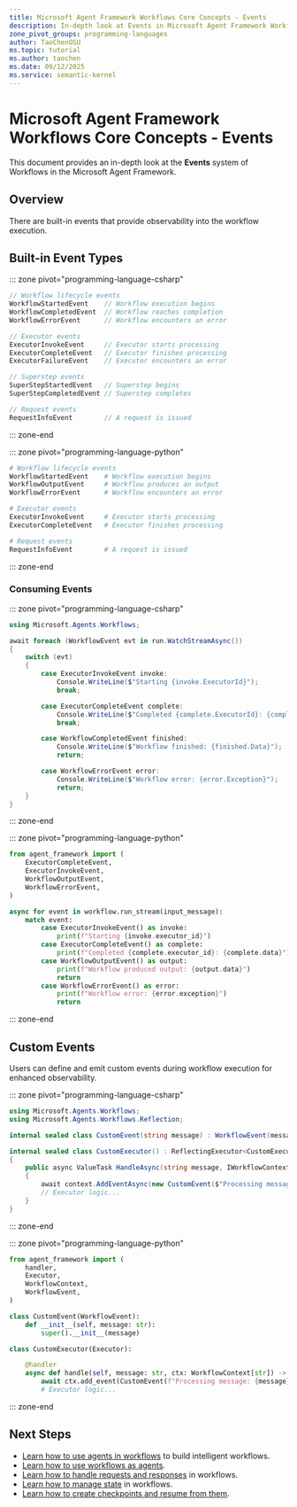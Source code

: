 ```yaml
---
title: Microsoft Agent Framework Workflows Core Concepts - Events
description: In-depth look at Events in Microsoft Agent Framework Workflows.
zone_pivot_groups: programming-languages
author: TaoChenOSU
ms.topic: tutorial
ms.author: taochen
ms.date: 09/12/2025
ms.service: semantic-kernel
---
```


# Microsoft Agent Framework Workflows Core Concepts - Events

This document provides an in-depth look at the **Events** system of Workflows in the Microsoft Agent Framework.

## Overview

There are built-in events that provide observability into the workflow execution.

## Built-in Event Types

::: zone pivot="programming-language-csharp"

```csharp
// Workflow lifecycle events
WorkflowStartedEvent    // Workflow execution begins
WorkflowCompletedEvent  // Workflow reaches completion
WorkflowErrorEvent      // Workflow encounters an error

// Executor events
ExecutorInvokeEvent     // Executor starts processing
ExecutorCompleteEvent   // Executor finishes processing
ExecutorFailureEvent    // Executor encounters an error

// Superstep events
SuperStepStartedEvent   // Superstep begins
SuperStepCompletedEvent // Superstep completes

// Request events
RequestInfoEvent        // A request is issued
```

::: zone-end

::: zone pivot="programming-language-python"

```python
# Workflow lifecycle events
WorkflowStartedEvent    # Workflow execution begins
WorkflowOutputEvent     # Workflow produces an output
WorkflowErrorEvent      # Workflow encounters an error

# Executor events
ExecutorInvokeEvent     # Executor starts processing
ExecutorCompleteEvent   # Executor finishes processing

# Request events
RequestInfoEvent        # A request is issued
```

::: zone-end

### Consuming Events

::: zone pivot="programming-language-csharp"

```csharp
using Microsoft.Agents.Workflows;

await foreach (WorkflowEvent evt in run.WatchStreamAsync())
{
    switch (evt)
    {
        case ExecutorInvokeEvent invoke:
            Console.WriteLine($"Starting {invoke.ExecutorId}");
            break;

        case ExecutorCompleteEvent complete:
            Console.WriteLine($"Completed {complete.ExecutorId}: {complete.Data}");
            break;

        case WorkflowCompletedEvent finished:
            Console.WriteLine($"Workflow finished: {finished.Data}");
            return;

        case WorkflowErrorEvent error:
            Console.WriteLine($"Workflow error: {error.Exception}");
            return;
    }
}
```

::: zone-end

::: zone pivot="programming-language-python"

```python
from agent_framework import (
    ExecutorCompleteEvent,
    ExecutorInvokeEvent,
    WorkflowOutputEvent,
    WorkflowErrorEvent,
)

async for event in workflow.run_stream(input_message):
    match event:
        case ExecutorInvokeEvent() as invoke:
            print(f"Starting {invoke.executor_id}")
        case ExecutorCompleteEvent() as complete:
            print(f"Completed {complete.executor_id}: {complete.data}")
        case WorkflowOutputEvent() as output:
            print(f"Workflow produced output: {output.data}")
            return
        case WorkflowErrorEvent() as error:
            print(f"Workflow error: {error.exception}")
            return
```

::: zone-end

## Custom Events

Users can define and emit custom events during workflow execution for enhanced observability.

::: zone pivot="programming-language-csharp"

```csharp
using Microsoft.Agents.Workflows;
using Microsoft.Agents.Workflows.Reflection;

internal sealed class CustomEvent(string message) : WorkflowEvent(message) { }

internal sealed class CustomExecutor() : ReflectingExecutor<CustomExecutor>("CustomExecutor"), IMessageHandler<string>
{
    public async ValueTask HandleAsync(string message, IWorkflowContext context)
    {
        await context.AddEventAsync(new CustomEvent($"Processing message: {message}"));
        // Executor logic...
    }
}
```

::: zone-end

::: zone pivot="programming-language-python"

```python
from agent_framework import (
    handler,
    Executor,
    WorkflowContext,
    WorkflowEvent,
)

class CustomEvent(WorkflowEvent):
    def __init__(self, message: str):
        super().__init__(message)

class CustomExecutor(Executor):

    @handler
    async def handle(self, message: str, ctx: WorkflowContext[str]) -> None:
        await ctx.add_event(CustomEvent(f"Processing message: {message}"))
        # Executor logic...
```

::: zone-end

## Next Steps

- [Learn how to use agents in workflows](./../using-agents.md) to build intelligent workflows.
- [Learn how to use workflows as agents](./../as-agents.md).
- [Learn how to handle requests and responses](./../request-and-response.md) in workflows.
- [Learn how to manage state](./../shared-states.md) in workflows.
- [Learn how to create checkpoints and resume from them](./../checkpoints.md).
